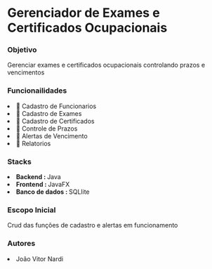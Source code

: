 <h1>Gerenciador de Exames e Certificados Ocupacionais</h1>

<h3>Objetivo</h3>
<p> Gerenciar exames e certificados ocupacionais controlando prazos e vencimentos</p>

<h3>Funcionailidades</h3>
<li>🚧 Cadastro de Funcionarios </li> 
<li>🚧 Cadastro de Exames </li>
<li>🚧 Cadastro de Certificados </li>
<li>🚧 Controle de Prazos </li>
<li>🚧 Alertas de Vencimento </li>
<li>🚧 Relatorios </li>

<h3> Stacks </h3>
<li><strong>Backend : </strong> Java</li>
<li><strong>Frontend : </strong> JavaFX</li>
<li><strong>Banco de dados : </strong> SQLlite</li>

<h3>Escopo Inicial</h3>
<p>Crud das funções de cadastro e alertas em funcionamento </p>


<h3>Autores</h3>
<li>João Vitor Nardi</li>
